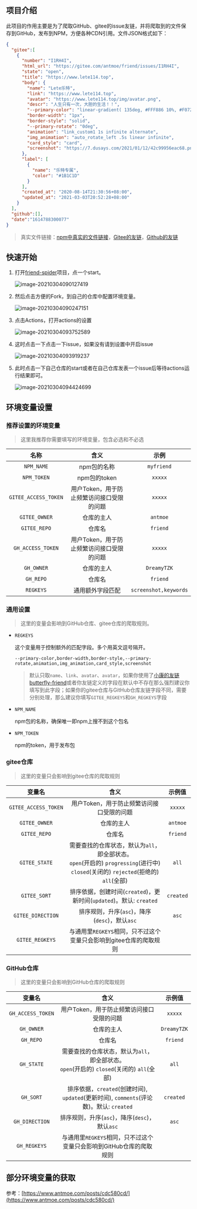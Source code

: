 ## 项目介绍

此项目的作用主要是为了爬取GitHub、gitee的issue友链，并将爬取到的文件保存到GitHub，发布到NPM，方便各种CDN引用。文件JSON格式如下：

```json
{
  "gitee":[
    {
      "number": "I1RH4I",
      "html_url": "https://gitee.com/antmoe/friend/issues/I1RH4I",
      "state": "open",
      "title": "https://www.lete114.top",
      "body": {
        "name": "Lete乐特",
        "link": "https://www.lete114.top",
        "avatar": "https://www.lete114.top/img/avatar.png",
        "descr": "人生只有一次，大胆的生活！！",
        "--primary-color": "linear-gradient( 135deg, #FFF886 10%, #F072B6 100%)",
        "border-width": "1px",
        "border-style": "solid",
        "--primary-rotate": "0deg",
        "animation": "link_custom1 1s infinite alternate",
        "img_animation": "auto_rotate_left .5s linear infinite",
        "card_style": "card",
        "screenshot": "https://7.dusays.com/2021/01/12/42c99956eac68.png"
      },
      "label": [
        {
          "name": "乐特专属",
          "color": "#1B1C1D"
        }
      ],
      "created_at": "2020-08-14T21:30:56+08:00",
      "updated_at": "2021-03-03T20:52:28+08:00"
    }
  ],
  "github":[],
  "date":"1614788300077"
}
```

> 真实文件链接：[npm中真实的文件链接](https://unpkg.com/myfriend/friend.json)，[Gitee的友链](https://gitee.com/antmoe/friend/issues)，[Github的友链](https://github.com/DreamyTZK/friend/issues)

## 快速开始

1. 打开[friend-spider](https://github.com/DreamyTZK/friend-spider)项目，点一个start。

   ![image-20210304090127419](https://rmt.dogedoge.com/fetch/tzk/storage/20210304090134.png?w=1280&fmt=jpg)

2. 然后点击方便的Fork，到自己的仓库中配置环境变量。

   ![image-20210304090247151](https://file.acs.pw/picGo/2021/3/4/2fd1570191ae585972796521a0bfe444.jpeg)

3. 点击Actions，打开actions的设置

   ![image-20210304093752589](https://file.acs.pw/picGo/2021/3/4/9be568183a0c633ecd2684e77fb758b7.png)

4. 这时点击一下点击一下issue，如果没有请到设置中开启issue

   ![image-20210304093919237](https://file.acs.pw/picGo/2021/3/4/618aee94f681a4f344bfd2218dcfaa18.png)

5. 此时点击一下自己仓库的start或者在自己仓库发表一个issue后等待actions运行结果即可。

   ![image-20210304094424699](https://file.acs.pw/picGo/2021/3/4/cea174db2ebc81e194764524ec44079d.png)

   



## 环境变量设置

### 推荐设置的环境变量

> 这里我推荐你需要填写的环境变量，包含必选和不必选

|         名称         |                   含义                    |         示例          |
| :------------------: | :---------------------------------------: | :-------------------: |
|      `NPM_NAME`      |                npm包的名称                |      `myfriend`       |
|     `NPM_TOKEN`      |               npm包的token                |        `xxxxx`        |
| `GITEE_ACCESS_TOKEN` | 用户Token，用于防止频繁访问接口受限的问题 |        `xxxxx`        |
|    `GITEE_OWNER`     |                仓库的主人                 |       `antmoe`        |
|     `GITEE_REPO`     |                  仓库名                   |       `friend`        |
|  `GH_ACCESS_TOKEN`   | 用户Token，用于防止频繁访问接口受限的问题 |        `xxxxx`        |
|      `GH_OWNER`      |                仓库的主人                 |      `DreamyTZK`      |
|      `GH_REPO`       |                  仓库名                   |       `friend`        |
|      `REGKEYS`       |             通用额外字段匹配              | `screenshot,keywords` |

### 通用设置

> 这里的变量会影响到GitHub仓库、gitee仓库的爬取规则。

- `REGKEYS`

  这个变量用于控制额外的匹配字段。多个用英文逗号隔开。

  ```
  --primary-color,border-width,border-style,--primary-rotate,animation,img_animation,card_style,screenshot
  ```
  
  > 默认只取`name`、`link`、`avatar`、`avatar`，如果你使用了[小康的友链butterfly-friend](https://www.yuque.com/kdoc/bf/friend)或者你友链定义的字段在默认中不存在那么强烈建议你填写到此字段；如果你的gitee仓库与GitHub仓库友链字段不同，需要分别处理，那么建议你填写`GITEE_REGKEYS`和`GH_REGKEYS`字段
  
- `NPM_NAME`

  npm包的名称，确保唯一即npm上搜不到这个包名

- `NPM_TOKEN`

  npm的token，用于发布包

### gitee仓库

> 这里的变量只会影响到gitee仓库的爬取规则

|        变量名        |                             含义                             |  示例值   |
| :------------------: | :----------------------------------------------------------: | :-------: |
| `GITEE_ACCESS_TOKEN` |          用户Token，用于防止频繁访问接口受限的问题           |  `xxxxx`  |
|    `GITEE_OWNER`     |                          仓库的主人                          | `antmoe`  |
|     `GITEE_REPO`     |                            仓库名                            | `friend`  |
|    `GITEE_STATE`     | 需要查找的仓库状态，默认为`all`，即全部状态。<br/>`open`(开启的) `progressing`(进行中) `closed`(关闭的) `rejected`(拒绝的) `all`(全部) |   `all`   |
|     `GITEE_SORT`     | 排序依据，创建时间(`created`)，更新时间(`updated`)。默认: `created` | `created` |
|  `GITEE_DIRECTION`   |        排序规则，升序(`asc`)，降序(`desc`)，默认`asc`        |   `asc`   |
|   `GITEE_REGKEYS`    | 与通用里`REGKEYS`相同，只不过这个变量只会影响到gitee仓库的爬取规则 |           |

### GitHub仓库

> 这里的变量只会影响到GitHub仓库的爬取规则

|      变量名       |                             含义                             |  示例值   |
| :---------------: | :----------------------------------------------------------: | :-------: |
| `GH_ACCESS_TOKEN` |          用户Token，用于防止频繁访问接口受限的问题           |  `xxxxx`  |
|   `GH_OWNER`   |                          仓库的主人                          | `DreamyTZK` |
|   `GH_REPO`    |                            仓库名                            | `friend`  |
|   `GH_STATE`   | 需要查找的仓库状态，默认为`all`，即全部状态。<br/>`open`(开启的) `closed`(关闭的) `all`(全部) |   `all`   |
|   `GH_SORT`    | 排序依据，`created`(创建时间), `updated`(更新时间), `comments`(评论数)。默认: `created` | `created` |
| `GH_DIRECTION` |        排序规则，升序(`asc`)，降序(`desc`)，默认`asc`        |   `asc`   |
|  `GH_REGKEYS`  | 与通用里`REGKEYS`相同，只不过这个变量只会影响到GitHub仓库的爬取规则 |           |

## 部分环境变量的获取

参考：[https://www.antmoe.com/posts/cdc580cd/](https://www.antmoe.com/posts/cdc580cd/)
